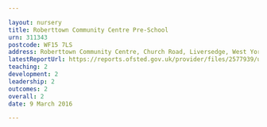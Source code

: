 ```yaml
---

layout: nursery
title: Roberttown Community Centre Pre-School
urn: 311343
postcode: WF15 7LS
address: Roberttown Community Centre, Church Road, Liversedge, West Yorkshire, WF15 7LS
latestReportUrl: https://reports.ofsted.gov.uk/provider/files/2577939/urn/311343.pdf
teaching: 2
development: 2
leadership: 2
outcomes: 2
overall: 2
date: 9 March 2016

---
```

